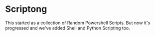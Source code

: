 # Scriptong   
This started as a collection of Random Powershell Scripts. But now it's progressed and we've added Shell and Python Scripting too. 
